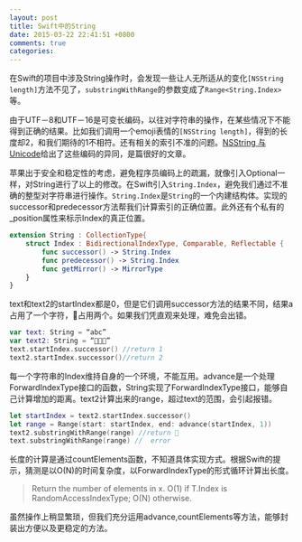 ```yaml
---
layout: post
title: Swift中的String
date: 2015-03-22 22:41:51 +0800
comments: true
categories: 
---
```


在Swift的项目中涉及String操作时，会发现一些让人无所适从的变化`[NSString length]`方法不见了，`substringWithRange`的参数变成了`Range<String.Index>`等。


由于UTF－8和UTF－16是可变长编码，以往对字符串的操作，在某些情况下不能得到正确的结果。比如我们调用一个emoji表情的`[NSString length]`，得到的长度却2，和我们期待的1不相符。还有相关的索引不准的问题。[NSString 与 Unicode](http://objccn.io/issue-9-1/)给出了这些编码的异同，是篇很好的文章。

苹果出于安全和稳定性的考虑，避免程序员编码上的疏漏，就像引入Optional一样，对String进行了以上的修改。在Swift引入`String.Index`，避免我们通过不准确的整型对字符串进行操作。`String.Index`是`String`的一个内建结构体。实现的successor和predecessor方法帮我们计算索引的正确位置。此外还有个私有的_position属性来标示Index的真正位置。

```swift
extension String : CollectionType{
    struct Index : BidirectionalIndexType, Comparable, Reflectable {
        func successor() -> String.Index
        func predecessor() -> String.Index
        func getMirror() -> MirrorType
    }
}
```

text和text2的startIndex都是0，但是它们调用successor方法的结果不同，结果a占用了一个字符，🎾占用两个。如果我们凭直观来处理，难免会出错。
```swift
var text: String = “abc”
var text2: String = “🎾🏇🏈”
text.startIndex.successor() //return 1
text2.startIndex.successor()//return 2
```

每一个字符串的Index维持自身的一个环境，不能互用。advance是一个处理ForwardIndexType接口的函数，String实现了ForwardIndexType接口，能够自己计算增加的距离。text2计算出来的range，超过text的范围，会引起报错。

```swift
let startIndex = text2.startIndex.successor()
let range = Range(start: startIndex, end: advance(startIndex, 1))
text2.substringWithRange(range) //return 🏇
text.substringWithRange(range) //  error
```

长度的计算是通过countElements函数，不知道具体实现方式。根据Swift的提示，猜测是以O(N)的时间复杂度，以ForwardIndexType的形式循环计算出长度。
> Return the number of elements in x.
> O(1) if T.Index is RandomAccessIndexType; O(N) otherwise.

虽然操作上稍显繁琐，但我们充分运用advance,countElements等方法，能够封装出方便以及更稳定的方法。